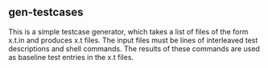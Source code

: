 gen-testcases
-------------

This is a simple testcase generator, which takes a list of files of the form x.t.in and produces x.t files. The input files must be lines of interleaved test descriptions and shell commands. The results of these commands are used as baseline test entries in the x.t files.
